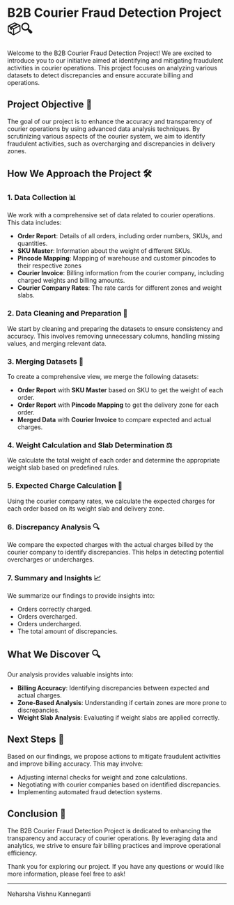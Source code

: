 # B2B Courier Fraud Detection Project 📦🔍

Welcome to the B2B Courier Fraud Detection Project! We are excited to introduce you to our initiative aimed at identifying and mitigating fraudulent activities in courier operations. This project focuses on analyzing various datasets to detect discrepancies and ensure accurate billing and operations.

## Project Objective 🎯

The goal of our project is to enhance the accuracy and transparency of courier operations by using advanced data analysis techniques. By scrutinizing various aspects of the courier system, we aim to identify fraudulent activities, such as overcharging and discrepancies in delivery zones.

## How We Approach the Project 🛠️

### 1. Data Collection 📊

We work with a comprehensive set of data related to courier operations. This data includes:

- **Order Report**: Details of all orders, including order numbers, SKUs, and quantities.
- **SKU Master**: Information about the weight of different SKUs.
- **Pincode Mapping**: Mapping of warehouse and customer pincodes to their respective zones
- **Courier Invoice**: Billing information from the courier company, including charged weights and billing amounts.
- **Courier Company Rates**: The rate cards for different zones and weight slabs.

### 2. Data Cleaning and Preparation 🧹

We start by cleaning and preparing the datasets to ensure consistency and accuracy. This involves removing unnecessary columns, handling missing values, and merging relevant data.

### 3. Merging Datasets 🔗

To create a comprehensive view, we merge the following datasets:
- **Order Report** with **SKU Master** based on SKU to get the weight of each order.
- **Order Report** with **Pincode Mapping** to get the delivery zone for each order.
- **Merged Data** with **Courier Invoice** to compare expected and actual charges.

### 4. Weight Calculation and Slab Determination ⚖️

We calculate the total weight of each order and determine the appropriate weight slab based on predefined rules.

### 5. Expected Charge Calculation 💸

Using the courier company rates, we calculate the expected charges for each order based on its weight slab and delivery zone.

### 6. Discrepancy Analysis 🔍

We compare the expected charges with the actual charges billed by the courier company to identify discrepancies. This helps in detecting potential overcharges or undercharges.

### 7. Summary and Insights 📈

We summarize our findings to provide insights into:
- Orders correctly charged.
- Orders overcharged.
- Orders undercharged.
- The total amount of discrepancies.

## What We Discover 🔍

Our analysis provides valuable insights into:
- **Billing Accuracy**: Identifying discrepancies between expected and actual charges.
- **Zone-Based Analysis**: Understanding if certain zones are more prone to discrepancies.
- **Weight Slab Analysis**: Evaluating if weight slabs are applied correctly.

## Next Steps 🚀

Based on our findings, we propose actions to mitigate fraudulent activities and improve billing accuracy. This may involve:
- Adjusting internal checks for weight and zone calculations.
- Negotiating with courier companies based on identified discrepancies.
- Implementing automated fraud detection systems.

## Conclusion 🎉

The B2B Courier Fraud Detection Project is dedicated to enhancing the transparency and accuracy of courier operations. By leveraging data and analytics, we strive to ensure fair billing practices and improve operational efficiency.

Thank you for exploring our project. If you have any questions or would like more information, please feel free to ask!

---

Neharsha Vishnu Kanneganti
